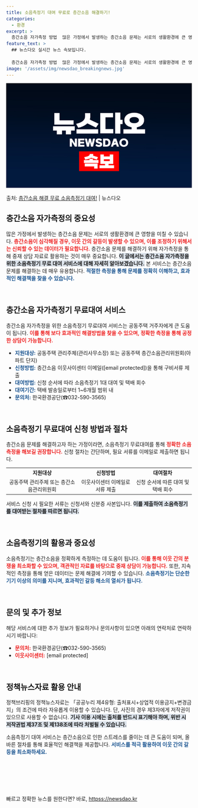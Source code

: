 ```yaml
---
title: 소음측정기 대여 무료로 층간소음 해결하기!
categories:
  - 환경
excerpt: >
  층간소음 자가측정 방법  많은 가정에서 발생하는 층간소음 문제는 서로의 생활환경에 큰 영향을 미칠 수 있습니…
feature_text: >
  ## 뉴스다오 실시간 뉴스 속보입니다.

  층간소음 자가측정 방법  많은 가정에서 발생하는 층간소음 문제는 서로의 생활환경에 큰 영향을 미칠 수 있습니…
image: '/assets/img/newsdao_breakingnews.jpg'
---
```


![뉴스다오 속보](/assets/img/newsdao_breakingnews.jpg)

<p>출처: <a href="httpss://newsdao.kr/4951" rel="dofollow">층간소음 해결 무료 소음측정기 대여!</a> | 뉴스다오</p>

<h2 data-ke-size="size26">층간소음 자가측정의 중요성</h2>

<p data-ke-size="size16">많은 가정에서 발생하는 층간소음 문제는 서로의 생활환경에 큰 영향을 미칠 수 있습니다. <b><span style="color: #ee2323;">층간소음이 심각해질 경우, 이웃 간의 갈등이 발생할 수 있으며, 이를 조정하기 위해서는 신뢰할 수 있는 데이터가 필요합니다.</span></b> 층간소음 문제를 해결하기 위해 자가측정을 통해 중재 상담 자료로 활용하는 것이 매우 중요합니다. <b><span style="background-color: #21538527;">이 글에서는 층간소음 자가측정을 위한 소음측정기 무료 대여 서비스에 대해 자세히 알아보겠습니다.</span></b> 본 서비스는 층간소음 문제를 해결하는 데 매우 유용합니다. <b><span style="color: #1a5490;">적절한 측정을 통해 문제를 정확히 이해하고, 효과적인 해결책을 찾을 수 있습니다.</span></b></p>

<p data-ke-size="size16">&nbsp;</p>

<h2 data-ke-size="size26">층간소음 자가측정기 무료대여 서비스</h2>

<p data-ke-size="size16">층간소음 자가측정을 위한 소음측정기 무료대여 서비스는 공동주택 거주자에게 큰 도움이 됩니다. <b><span style="color: #ee2323;">이를 통해 보다 효과적인 해결방법을 찾을 수 있으며, 정확한 측정을 통해 공정한 상담이 가능합니다.</span></b> </p>

<ul>
    <li><b><span style="color: #1a5490;">지원대상:</span></b> 공동주택 관리주체(관리사무소장) 또는 공동주택 층간소음관리위원회(아파트 단지)</li>
    <li><b><span style="color: #1a5490;">신청방법:</span></b> 층간소음 이웃사이센터 이메일([email protected])을 통해 구비서류 제출</li>
    <li><b><span style="color: #1a5490;">대여방법:</span></b> 신청 순서에 따라 소음측정기 1대 대여 및 택배 회수</li>
    <li><b><span style="color: #1a5490;">대여기간:</span></b> 택배 발송일로부터 1~6개월 범위 내</li>
    <li><b><span style="color: #1a5490;">문의처:</span></b> 한국환경공단(☎032-590-3565)</li>
</ul>

<p data-ke-size="size16">&nbsp;</p>

<h2 data-ke-size="size26">소음측정기 무료대여 신청 방법과 절차</h2>

<p data-ke-size="size16">층간소음 문제를 해결하고자 하는 가정이라면, 소음측정기 무료대여를 통해 <b><span style="color: #ee2323;">정확한 소음 측정을 해보길 권장합니다.</span></b> 신청 절차는 간단하며, 필요 서류를 이메일로 제출하면 됩니다. </p>

<table style="width: 100%;">
    <tr>
        <td style="text-align: center; height: 17px;"><b>지원대상</b></td>
        <td style="text-align: center; height: 17px;"><b>신청방법</b></td>
        <td style="text-align: center; height: 17px;"><b>대여절차</b></td>
    </tr>
    <tr>
        <td style="text-align: center; height: 17px;">공동주택 관리주체 또는 층간소음관리위원회</td>
        <td style="text-align: center; height: 17px;">이웃사이센터 이메일로 서류 제출</td>
        <td style="text-align: center; height: 17px;">신청 순서에 따른 대여 및 택배 회수</td>
    </tr>
</table>

<p data-ke-size="size16">서비스 신청 시 필요한 서류는 신청서와 신분증 사본입니다. <b><span style="background-color: #21538527;">이를 제출하여 소음측정기를 대여받는 절차를 따르면 됩니다.</span></b></p>

<p data-ke-size="size16">&nbsp;</p>

<h2 data-ke-size="size26">소음측정기의 활용과 중요성</h2>

<p data-ke-size="size16">소음측정기는 층간소음을 정확하게 측정하는 데 도움이 됩니다. <b><span style="color: #ee2323;">이를 통해 이웃 간의 분쟁을 최소화할 수 있으며, 객관적인 자료를 바탕으로 중재 상담이 가능합니다.</span></b> 또한, 지속적인 측정을 통해 얻은 데이터는 문제 해결에 기여할 수 있습니다. <b><span style="color: #1a5490;">소음측정기는 단순한 기기 이상의 의미를 지니며, 효과적인 갈등 해소의 열쇠가 됩니다.</span></b></p>

<p data-ke-size="size16">&nbsp;</p>

<h2 data-ke-size="size26">문의 및 추가 정보</h2>

<p data-ke-size="size16">해당 서비스에 대한 추가 정보가 필요하거나 문의사항이 있으면 아래의 연락처로 연락하시기 바랍니다:</p>
<ul>
    <li><b><span style="color: #ee2323;">문의처:</span></b> 한국환경공단(☎032-590-3565)</li>
    <li><b><span style="color: #ee2323;">이웃사이센터:</span></b> [email protected]</li>
</ul>

<p data-ke-size="size16">&nbsp;</p>

<h2 data-ke-size="size26">정책뉴스자료 활용 안내</h2>

<p data-ke-size="size16">정책브리핑의 정책뉴스자료는 「공공누리 제4유형: 출처표시+상업적 이용금지+변경금지」의 조건에 따라 자유롭게 이용할 수 있습니다. 단, 사진의 경우 제3자에게 저작권이 있으므로 사용할 수 없습니다. <b><span style="background-color: #21538527;">기사 이용 시에는 출처를 반드시 표기해야 하며, 위반 시 저작권법 제37조 및 제138조에 따라 처벌될 수 있습니다.</span></b></p>

<p data-ke-size="size16">소음측정기 대여 서비스는 층간소음으로 인한 스트레스를 줄이는 데 큰 도움이 되며, 올바른 절차를 통해 효율적인 해결책을 제공합니다. <b><span style="color: #1a5490;">서비스를 적극 활용하여 이웃 간의 갈등을 최소화하세요.</span></b></p>

<p data-ke-size="size16">&nbsp;</p>

<p data-ke-size="size16">&nbsp;</p>

<p data-ke-size="size16">&nbsp;</p>
 

빠르고 정확한 뉴스를 원한다면? 바로, <a href="httpss://newsdao.kr" rel="dofollow">httpss://newsdao.kr</a>



